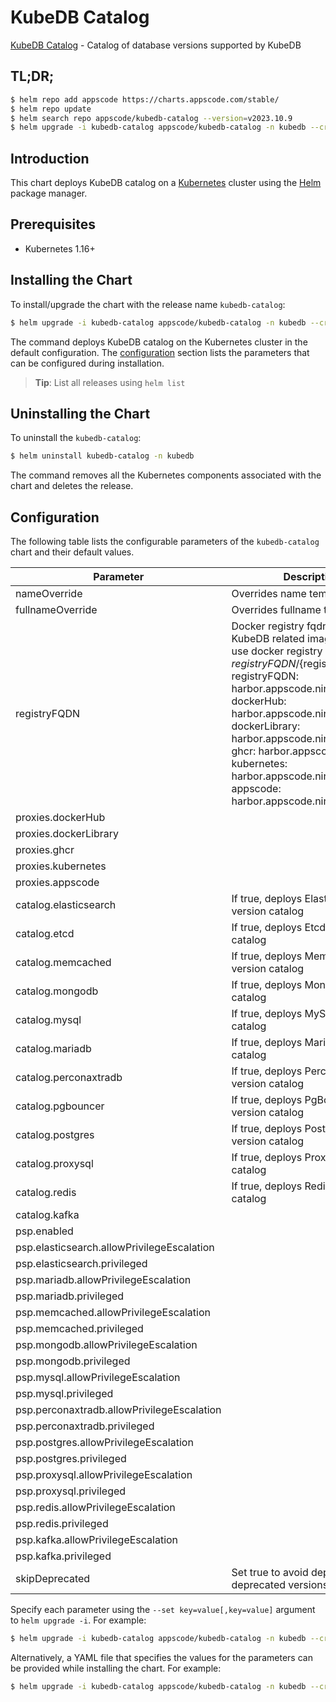 # KubeDB Catalog

[KubeDB Catalog](https://github.com/kubedb) - Catalog of database versions supported by KubeDB

## TL;DR;

```bash
$ helm repo add appscode https://charts.appscode.com/stable/
$ helm repo update
$ helm search repo appscode/kubedb-catalog --version=v2023.10.9
$ helm upgrade -i kubedb-catalog appscode/kubedb-catalog -n kubedb --create-namespace --version=v2023.10.9
```

## Introduction

This chart deploys KubeDB catalog on a [Kubernetes](http://kubernetes.io) cluster using the [Helm](https://helm.sh) package manager.

## Prerequisites

- Kubernetes 1.16+

## Installing the Chart

To install/upgrade the chart with the release name `kubedb-catalog`:

```bash
$ helm upgrade -i kubedb-catalog appscode/kubedb-catalog -n kubedb --create-namespace --version=v2023.10.9
```

The command deploys KubeDB catalog on the Kubernetes cluster in the default configuration. The [configuration](#configuration) section lists the parameters that can be configured during installation.

> **Tip**: List all releases using `helm list`

## Uninstalling the Chart

To uninstall the `kubedb-catalog`:

```bash
$ helm uninstall kubedb-catalog -n kubedb
```

The command removes all the Kubernetes components associated with the chart and deletes the release.

## Configuration

The following table lists the configurable parameters of the `kubedb-catalog` chart and their default values.

|                 Parameter                  |                                                                                                                                                                                       Description                                                                                                                                                                                       |           Default            |
|--------------------------------------------|-----------------------------------------------------------------------------------------------------------------------------------------------------------------------------------------------------------------------------------------------------------------------------------------------------------------------------------------------------------------------------------------|------------------------------|
| nameOverride                               | Overrides name template                                                                                                                                                                                                                                                                                                                                                                 | <code>""</code>              |
| fullnameOverride                           | Overrides fullname template                                                                                                                                                                                                                                                                                                                                                             | <code>""</code>              |
| registryFQDN                               | Docker registry fqdn used to pull KubeDB related images Set this to use docker registry hosted at ${registryFQDN}/${registry}/${image} registryFQDN: harbor.appscode.ninja proxies: dockerHub: harbor.appscode.ninja/dockerhub dockerLibrary: harbor.appscode.ninja/dockerhub ghcr: harbor.appscode.ninja/ghcr kubernetes: harbor.appscode.ninja/k8s appscode: harbor.appscode.ninja/ac | <code>""</code>              |
| proxies.dockerHub                          |                                                                                                                                                                                                                                                                                                                                                                                         | <code>""</code>              |
| proxies.dockerLibrary                      |                                                                                                                                                                                                                                                                                                                                                                                         | <code>""</code>              |
| proxies.ghcr                               |                                                                                                                                                                                                                                                                                                                                                                                         | <code>ghcr.io</code>         |
| proxies.kubernetes                         |                                                                                                                                                                                                                                                                                                                                                                                         | <code>registry.k8s.io</code> |
| proxies.appscode                           |                                                                                                                                                                                                                                                                                                                                                                                         | <code>r.appscode.com</code>  |
| catalog.elasticsearch                      | If true, deploys Elasticsearch version catalog                                                                                                                                                                                                                                                                                                                                          | <code>true</code>            |
| catalog.etcd                               | If true, deploys Etcd version catalog                                                                                                                                                                                                                                                                                                                                                   | <code>true</code>            |
| catalog.memcached                          | If true, deploys Memcached version catalog                                                                                                                                                                                                                                                                                                                                              | <code>true</code>            |
| catalog.mongodb                            | If true, deploys MongoDB version catalog                                                                                                                                                                                                                                                                                                                                                | <code>true</code>            |
| catalog.mysql                              | If true, deploys MySQL version catalog                                                                                                                                                                                                                                                                                                                                                  | <code>true</code>            |
| catalog.mariadb                            | If true, deploys MariaDB version catalog                                                                                                                                                                                                                                                                                                                                                | <code>true</code>            |
| catalog.perconaxtradb                      | If true, deploys Percona XtraDB version catalog                                                                                                                                                                                                                                                                                                                                         | <code>true</code>            |
| catalog.pgbouncer                          | If true, deploys PgBouncer version catalog                                                                                                                                                                                                                                                                                                                                              | <code>true</code>            |
| catalog.postgres                           | If true, deploys PostgreSQL version catalog                                                                                                                                                                                                                                                                                                                                             | <code>true</code>            |
| catalog.proxysql                           | If true, deploys ProxySQL version catalog                                                                                                                                                                                                                                                                                                                                               | <code>true</code>            |
| catalog.redis                              | If true, deploys Redis version catalog                                                                                                                                                                                                                                                                                                                                                  | <code>true</code>            |
| catalog.kafka                              |                                                                                                                                                                                                                                                                                                                                                                                         | <code>true</code>            |
| psp.enabled                                |                                                                                                                                                                                                                                                                                                                                                                                         | <code>true</code>            |
| psp.elasticsearch.allowPrivilegeEscalation |                                                                                                                                                                                                                                                                                                                                                                                         | <code>true</code>            |
| psp.elasticsearch.privileged               |                                                                                                                                                                                                                                                                                                                                                                                         | <code>true</code>            |
| psp.mariadb.allowPrivilegeEscalation       |                                                                                                                                                                                                                                                                                                                                                                                         | <code>false</code>           |
| psp.mariadb.privileged                     |                                                                                                                                                                                                                                                                                                                                                                                         | <code>false</code>           |
| psp.memcached.allowPrivilegeEscalation     |                                                                                                                                                                                                                                                                                                                                                                                         | <code>false</code>           |
| psp.memcached.privileged                   |                                                                                                                                                                                                                                                                                                                                                                                         | <code>false</code>           |
| psp.mongodb.allowPrivilegeEscalation       |                                                                                                                                                                                                                                                                                                                                                                                         | <code>false</code>           |
| psp.mongodb.privileged                     |                                                                                                                                                                                                                                                                                                                                                                                         | <code>false</code>           |
| psp.mysql.allowPrivilegeEscalation         |                                                                                                                                                                                                                                                                                                                                                                                         | <code>false</code>           |
| psp.mysql.privileged                       |                                                                                                                                                                                                                                                                                                                                                                                         | <code>false</code>           |
| psp.perconaxtradb.allowPrivilegeEscalation |                                                                                                                                                                                                                                                                                                                                                                                         | <code>false</code>           |
| psp.perconaxtradb.privileged               |                                                                                                                                                                                                                                                                                                                                                                                         | <code>false</code>           |
| psp.postgres.allowPrivilegeEscalation      |                                                                                                                                                                                                                                                                                                                                                                                         | <code>false</code>           |
| psp.postgres.privileged                    |                                                                                                                                                                                                                                                                                                                                                                                         | <code>false</code>           |
| psp.proxysql.allowPrivilegeEscalation      |                                                                                                                                                                                                                                                                                                                                                                                         | <code>false</code>           |
| psp.proxysql.privileged                    |                                                                                                                                                                                                                                                                                                                                                                                         | <code>false</code>           |
| psp.redis.allowPrivilegeEscalation         |                                                                                                                                                                                                                                                                                                                                                                                         | <code>false</code>           |
| psp.redis.privileged                       |                                                                                                                                                                                                                                                                                                                                                                                         | <code>false</code>           |
| psp.kafka.allowPrivilegeEscalation         |                                                                                                                                                                                                                                                                                                                                                                                         | <code>false</code>           |
| psp.kafka.privileged                       |                                                                                                                                                                                                                                                                                                                                                                                         | <code>false</code>           |
| skipDeprecated                             | Set true to avoid deploying deprecated versions                                                                                                                                                                                                                                                                                                                                         | <code>true</code>            |


Specify each parameter using the `--set key=value[,key=value]` argument to `helm upgrade -i`. For example:

```bash
$ helm upgrade -i kubedb-catalog appscode/kubedb-catalog -n kubedb --create-namespace --version=v2023.10.9 --set proxies.ghcr=ghcr.io
```

Alternatively, a YAML file that specifies the values for the parameters can be provided while
installing the chart. For example:

```bash
$ helm upgrade -i kubedb-catalog appscode/kubedb-catalog -n kubedb --create-namespace --version=v2023.10.9 --values values.yaml
```

